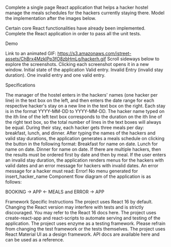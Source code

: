 Complete a single page React application that helps a hacker hostel manage the meals schedules for the hackers currently staying there. Model the implementation after the images below.

Certain core React functionalities have already been implemented. Complete the React application in order to pass all the unit tests.

 

Demo

Link to an animated GIF: https://s3.amazonaws.com/istreet-assets/ChBrx4MzkIPp3fO8zbHmLg/hackerh.gif
Scroll sideways below to explore the screenshots. Clicking each screenshot opens it in a new window.
Initial state of the application
Valid entry.
Invalid Entry (invalid stay duration).
One invalid entry and one valid entry.
 

Specifications

The manager of the hostel enters in the hackers' names (one hacker per line) in the text box on the left, and then enters the date range for each respective hacker's stay on a new line in the text box on the right.
Each stay is in the format YYYY-MM-DD to YYYY-MM-DD.
The hacker name typed on the ith line of the left text box corresponds to the duration on the ith line of the right text box, so the total number of lines in the text boxes will always be equal.
During their stay, each hacker gets three meals per day: breakfast, lunch, and dinner. After typing the names of the hackers and valid stay durations, the application generates a meals schedule on clicking the button in the following format:
Breakfast for name on date.
Lunch for name on date.
Dinner for name on date.
If there are multiple hackers, then the results must be ordered first by date and then by meal.
If the user enters an invalid stay duration, the application renders menus for the hackers with valid dates and an error message for hackers with invalid dates.
An error message for a hacker must read: Error! No menu generated for insert_hacker_name
Component flow diagram of the application is as follows:

BOOKING -> APP <- MEALS and ERROR -> APP


Framework Specific Instructions
The project uses React 16 by default. Changing the React version may interfere with tests and is strictly discouraged. You may refer to the React 16 docs here.
The project uses create-react-app and react-scripts to automate serving and testing of the application.
The project uses enzyme as a testing framework. Please refrain from changing the test framework or the tests themselves.
The project uses React Material UI as a design framework. API docs are available here and can be used as a reference.